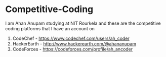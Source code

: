 # Competitive-Coding
I am Ahan Anupam studying at NIT Rourkela and these are the competitive coding platforms that I have an account on
  1.  CodeChef - https://www.codechef.com/users/ah_coder
  2.  HackerEarth - http://www.hackerearth.com/@ahananupam
  3.  CodeForces - https://codeforces.com/profile/ah_ancoder

